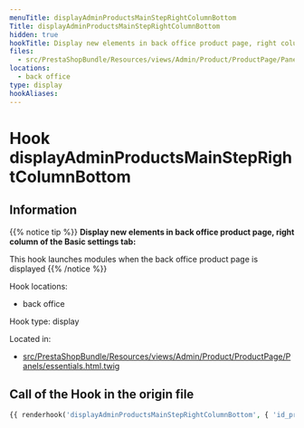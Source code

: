 ```yaml
---
menuTitle: displayAdminProductsMainStepRightColumnBottom
Title: displayAdminProductsMainStepRightColumnBottom
hidden: true
hookTitle: Display new elements in back office product page, right column of the Basic settings tab
files:
  - src/PrestaShopBundle/Resources/views/Admin/Product/ProductPage/Panels/essentials.html.twig
locations:
  - back office
type: display
hookAliases:
---
```


# Hook displayAdminProductsMainStepRightColumnBottom

## Information

{{% notice tip %}}
**Display new elements in back office product page, right column of the Basic settings tab:** 

This hook launches modules when the back office product page is displayed
{{% /notice %}}

Hook locations: 
  - back office

Hook type: display

Located in: 
  - [src/PrestaShopBundle/Resources/views/Admin/Product/ProductPage/Panels/essentials.html.twig](https://github.com/PrestaShop/PrestaShop/blob/8.0.x/src/PrestaShopBundle/Resources/views/Admin/Product/ProductPage/Panels/essentials.html.twig)

## Call of the Hook in the origin file

```php
{{ renderhook('displayAdminProductsMainStepRightColumnBottom', { 'id_product': productId }) }}
```